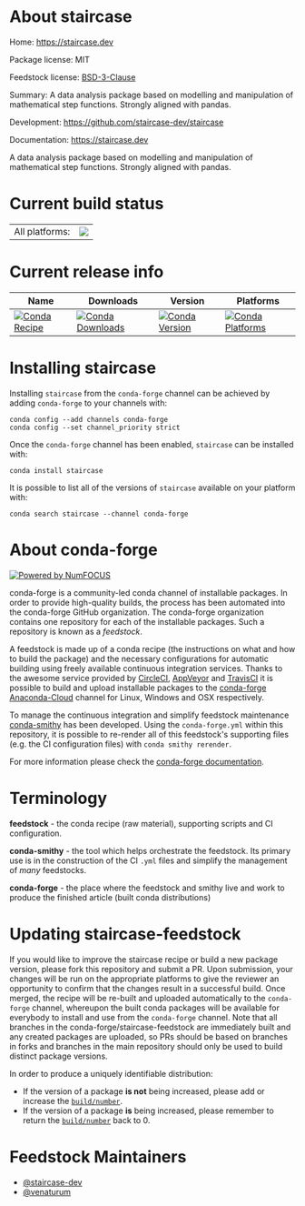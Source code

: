 About staircase
===============

Home: https://staircase.dev

Package license: MIT

Feedstock license: [BSD-3-Clause](https://github.com/conda-forge/staircase-feedstock/blob/master/LICENSE.txt)

Summary: A data analysis package based on modelling and manipulation of mathematical step functions. Strongly aligned with pandas.

Development: https://github.com/staircase-dev/staircase

Documentation: https://staircase.dev

A data analysis package based on modelling and manipulation of mathematical step functions. Strongly aligned with pandas.


Current build status
====================


<table><tr><td>All platforms:</td>
    <td>
      <a href="https://dev.azure.com/conda-forge/feedstock-builds/_build/latest?definitionId=10995&branchName=master">
        <img src="https://dev.azure.com/conda-forge/feedstock-builds/_apis/build/status/staircase-feedstock?branchName=master">
      </a>
    </td>
  </tr>
</table>

Current release info
====================

| Name | Downloads | Version | Platforms |
| --- | --- | --- | --- |
| [![Conda Recipe](https://img.shields.io/badge/recipe-staircase-green.svg)](https://anaconda.org/conda-forge/staircase) | [![Conda Downloads](https://img.shields.io/conda/dn/conda-forge/staircase.svg)](https://anaconda.org/conda-forge/staircase) | [![Conda Version](https://img.shields.io/conda/vn/conda-forge/staircase.svg)](https://anaconda.org/conda-forge/staircase) | [![Conda Platforms](https://img.shields.io/conda/pn/conda-forge/staircase.svg)](https://anaconda.org/conda-forge/staircase) |

Installing staircase
====================

Installing `staircase` from the `conda-forge` channel can be achieved by adding `conda-forge` to your channels with:

```
conda config --add channels conda-forge
conda config --set channel_priority strict
```

Once the `conda-forge` channel has been enabled, `staircase` can be installed with:

```
conda install staircase
```

It is possible to list all of the versions of `staircase` available on your platform with:

```
conda search staircase --channel conda-forge
```


About conda-forge
=================

[![Powered by NumFOCUS](https://img.shields.io/badge/powered%20by-NumFOCUS-orange.svg?style=flat&colorA=E1523D&colorB=007D8A)](http://numfocus.org)

conda-forge is a community-led conda channel of installable packages.
In order to provide high-quality builds, the process has been automated into the
conda-forge GitHub organization. The conda-forge organization contains one repository
for each of the installable packages. Such a repository is known as a *feedstock*.

A feedstock is made up of a conda recipe (the instructions on what and how to build
the package) and the necessary configurations for automatic building using freely
available continuous integration services. Thanks to the awesome service provided by
[CircleCI](https://circleci.com/), [AppVeyor](https://www.appveyor.com/)
and [TravisCI](https://travis-ci.com/) it is possible to build and upload installable
packages to the [conda-forge](https://anaconda.org/conda-forge)
[Anaconda-Cloud](https://anaconda.org/) channel for Linux, Windows and OSX respectively.

To manage the continuous integration and simplify feedstock maintenance
[conda-smithy](https://github.com/conda-forge/conda-smithy) has been developed.
Using the ``conda-forge.yml`` within this repository, it is possible to re-render all of
this feedstock's supporting files (e.g. the CI configuration files) with ``conda smithy rerender``.

For more information please check the [conda-forge documentation](https://conda-forge.org/docs/).

Terminology
===========

**feedstock** - the conda recipe (raw material), supporting scripts and CI configuration.

**conda-smithy** - the tool which helps orchestrate the feedstock.
                   Its primary use is in the construction of the CI ``.yml`` files
                   and simplify the management of *many* feedstocks.

**conda-forge** - the place where the feedstock and smithy live and work to
                  produce the finished article (built conda distributions)


Updating staircase-feedstock
============================

If you would like to improve the staircase recipe or build a new
package version, please fork this repository and submit a PR. Upon submission,
your changes will be run on the appropriate platforms to give the reviewer an
opportunity to confirm that the changes result in a successful build. Once
merged, the recipe will be re-built and uploaded automatically to the
`conda-forge` channel, whereupon the built conda packages will be available for
everybody to install and use from the `conda-forge` channel.
Note that all branches in the conda-forge/staircase-feedstock are
immediately built and any created packages are uploaded, so PRs should be based
on branches in forks and branches in the main repository should only be used to
build distinct package versions.

In order to produce a uniquely identifiable distribution:
 * If the version of a package **is not** being increased, please add or increase
   the [``build/number``](https://docs.conda.io/projects/conda-build/en/latest/resources/define-metadata.html#build-number-and-string).
 * If the version of a package **is** being increased, please remember to return
   the [``build/number``](https://docs.conda.io/projects/conda-build/en/latest/resources/define-metadata.html#build-number-and-string)
   back to 0.

Feedstock Maintainers
=====================

* [@staircase-dev](https://github.com/staircase-dev/)
* [@venaturum](https://github.com/venaturum/)

